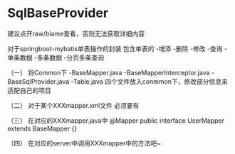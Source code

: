 # SqlBaseProvider
建议点开raw/blame查看，否则无法获取详细内容

对于springboot-mybatis单表操作的封装
包含单表的
  -增添
  -删除
  -修改
  -查询
    -单条数据
    -多条数据
    -分页多条查询

（一）
将Common下
  -BaseMapper.java
  -BaseMapperInterceptor.java
  -BaseSqlProvider.java
  -Table.java
四个文件放入conmmon下，修改部分信息来适配自己的项目

（二）
对于某个XXXmapper.xml文件
必须要有<BaseResultMap>
<?xml version="1.0" encoding="UTF-8"?>
<!DOCTYPE mapper PUBLIC "-//mybatis.org//DTD Mapper 3.0//EN" "http://mybatis.org/dtd/mybatis-3-mapper.dtd">
<mapper namespace="com.ncepu.feilong505.AOSystem.Dao.UserMapper">
	<resultMap id="BaseResultMap" type="com.ncepu.feilong505.AOSystem.Model.User">
		<id column="user_id" property="userId"/>
		<result column="password" property="password"/>
		<result column="name" property="name"/>
		<result column="position" property="position"/>
		<result column="work_station_id" property="workStationId"/>
		<result column="phone" property="phone"/>
		<result column="email" property="email"/>
		<result column="role" property="role"/>
		<result column="icon" property="icon"/>
	</resultMap>
</mapper>
  
（三）
在对应的XXXmapper.java中
@Mapper
public interface UserMapper extends BaseMapper<User> {}
  
（四）
在对应的server中调用XXXmapper中的方法吧~
